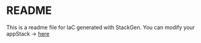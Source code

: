 # README
This is a readme file for IaC generated with StackGen.
You can modify your appStack -> [here](http://main.dev.stackgen.com/appstacks/44dad0b9-67d4-4ad4-9f15-52ac39373adf)
